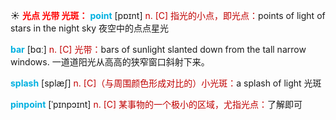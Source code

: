 ☀ <font color="red">**光点 光带 光斑：**</font>
<font color="sky blue">**point**</font> [pɒɪnt] 
<font color="#c00000">n. [C] 指光的小点，即光点：</font>points of light of stars in the night sky 夜空中的点点星光

<font color="sky blue">**bar**</font> [bɑː] 
<font color="#c00000">n. [C] 光带：</font>bars of sunlight slanted down from the tall narrow windows. 一道道阳光从高高的狭窄窗口斜射下来。
           
<font color="sky blue">**splash**</font> [splæʃ]
<font color="#c00000">n. [C]（与周围颜色形成对比的）小光斑：</font>a splash of light 光斑
           
<font color="sky blue">**pinpoint**</font> [ˈpɪnpɔɪnt]
<font color="#c00000">n. [C] 某事物的一个极小的区域，尤指光点：</font>了解即可
